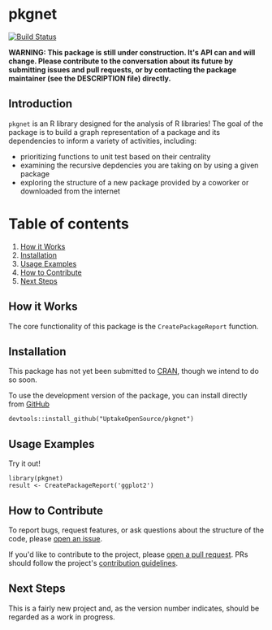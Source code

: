 # pkgnet

[![Build Status](https://travis-ci.org/UptakeOpenSource/pkgnet.svg?branch=master)](https://travis-ci.org/UptakeOpenSource/pkgnet)

**WARNING: This package is still under construction. It's API can and will change. Please contribute to the conversation about its future by submitting issues and pull requests, or by contacting the package maintainer (see the DESCRIPTION file) directly.**

## Introduction

`pkgnet` is an R library designed for the analysis of R libraries! The goal of the package is to build a graph representation of a package and its dependencies to inform a variety of activities, including:

- prioritizing functions to unit test based on their centrality
- examining the recursive depdencies you are taking on by using a given package
- exploring the structure of a new package provided by a coworker or downloaded from the internet

# Table of contents
1. [How it Works](#howitworks)
2. [Installation](#installation)
3. [Usage Examples](#examples)
4. [How to Contribute](#contributing)
5. [Next Steps](#nextsteps)

## How it Works <a name="howitworks"></a>

The core functionality of this package is the `CreatePackageReport` function.

## Installation <a name="installation"></a>

This package has not yet been submitted to [CRAN](https://cran.r-project.org/), though we intend to do so soon.

To use the development version of the package, you can install directly from [GitHub](https://github.com/UptakeOpenSource/pkgnet)

```
devtools::install_github("UptakeOpenSource/pkgnet")
```

## Usage Examples <a name="examples"></a>

Try it out!

```
library(pkgnet)
result <- CreatePackageReport('ggplot2')
```

## How to Contribute <a name="contributing"></a>

To report bugs, request features, or ask questions about the structure of the code, please [open an issue](https://github.com/UptakeOpenSource/pkgnet/issues).

If you'd like to contribute to the project, please [open a pull request](https://github.com/UptakeOpenSource/pkgnet/pulls). PRs should follow the project's [contribution guidelines](https://github.com/UptakeOpenSource/pkgnet/blob/master/CONTRIBUTING.md).

## Next Steps <a name="nextsteps"></a>

This is a fairly new project and, as the version number indicates, should be regarded as a work in progress.
